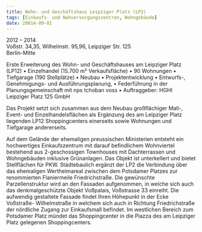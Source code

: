 ```yaml
---
title: Wohn- und Geschäftshaus Leipziger Platz (LP2)
tags: [Einkaufs- und Nahversorgungszentren, Wohngebäude]
date: 20014-09-01
---
```

2012 – 2014<br/>
Voßstr. 34,35, Wilhelmstr. 95,96, Leipziger Str. 125<br/>
Berlin-Mitte 

Erste Erweiterung des Wohn- und Geschäftshauses am Leipziger Platz (LP12)
• Einzelhandel (15.700 m² Verkaufsfläche)
• 90 Wohnungen
• Tiefgarage (190 Stellplätze)
• Neubau
• Projektentwicklung
• Entwurfs-, Genehmigungs- und Ausführungsplanung,
• Federführung in der Planungsgemeinschaft mit nps tchoban voss
• Auftraggeber: HGHI Leipziger Platz 125 GmbH

Das Projekt setzt sich zusammen aus dem Neubau großflächiger Mall-, Event- und  Einzelhandelsflächen als Ergänzung des am
Leipziger Platz liegenden LP12 Shoppingcenters einerseits sowie Wohnungen und Tiefgarage andererseits.

Auf dem Gelände der ehemaligen preussischen Ministerien entsteht ein hochwertiges Einkaufszentrum mit darauf befindlichem 
Wohnviertel bestehend aus 2-geschossigen Townhouses mit Dachterrassen und Wohngebäuden inklusive Grünanlagen. Das Objekt
ist unterkellert und bietet Stellflächen für PKW.
Städtebaulich ergänzt der LP2 die Verbindung über das ehemaligen Wertheimareal zwischen  dem Potsdamer Platzes zur
renommierten Flaniermeile Friedrichstraße. Die gewünschte Parzellenstruktur wird an den Fassaden aufgenommen, in welche
sich auch das denkmalgeschützte Objekt Voßpalais, Voßstrasse 33 einreiht. Die aufwendig gestaltete Fassade findet Ihren 
Höhepunkt in der Ecke Voßstraße- Wilhelmstraße in welchem sich auch in Richtung Friedrichstraße der nördliche Zugang zur
Einkaufsmall befindet. Im westlichen Bereich zum Potsdamer Platz mündet das Shoppingcenter in die Piazza des am Leipziger
Platz gelegenen Shoppingcenters.
